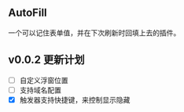 ## AutoFill

一个可以记住表单值，并在下次刷新时回填上去的插件。

## v0.0.2 更新计划

- [ ] 自定义浮窗位置
- [ ] 支持域名配置
- [x] 触发器支持快捷键，来控制显示隐藏
